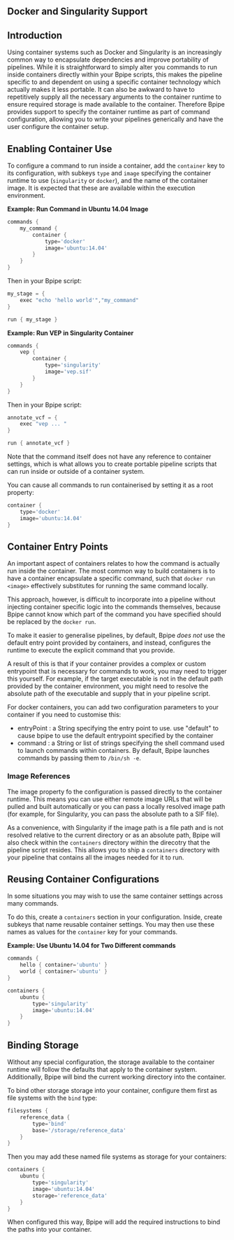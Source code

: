 ## Docker and Singularity Support

## Introduction

Using container systems such as Docker and Singularity is an increasingly common
way to encapsulate dependencies and improve portability of pipelines. While it is 
straightforward to simply alter you commands to run inside containers directly 
within your Bpipe scripts, this makes the pipeline specific to and dependent on using 
a specific container technology which actually makes it less portable. It can also
be awkward to have to repetitively supply all the necessary arguments to the container 
runtime to ensure required storage is made available to the container. Therefore
Bpipe provides support to specify the container runtime as part of command configuration,
allowing you to write your pipelines generically and have the user configure the container
setup.

## Enabling Container Use

To configure a command to run inside a container, add the `container` key to its 
configuration, with subkeys `type` and `image` specifying the container runtime to use (`singularity` or `docker`), 
and the name of the container image. It is expected that these are available within the execution environment.

**Example: Run Command in Ubuntu 14.04 Image**

```groovy
commands {
    my_command {
        container {
            type='docker'
            image='ubuntu:14.04'
        }
    }
}
```

Then in your Bpipe script:

```groovy
my_stage = {
    exec "echo 'hello world'","my_command"
}

run { my_stage }
```

**Example: Run VEP in Singularity Container**

```groovy
commands {
    vep {
        container {
            type='singularity'
            image='vep.sif'
        }
    }
}
```

Then in your Bpipe script:

```groovy
annotate_vcf = {
    exec "vep ... "
}

run { annotate_vcf }
```

Note that the command itself does not have any reference to container settings, which 
is what allows you to create portable pipeline scripts that can run inside or outside of
a container system.

You can cause all commands to run containerised by setting it as a root property:

```groovy
container {
    type='docker'
    image='ubuntu:14.04'
}
```

## Container Entry Points

An important aspect of containers relates to how the command is actually run inside the container.
The most common way to build containers is to have a container encapsulate a specific command, 
such that `docker run <image>` effectively substitutes for running the same command locally.

This approach, however, is difficult to incorporate into a pipeline without injecting container
specific logic into the commands themselves, because Bpipe cannot know which part of the command
you have specified should be replaced by the `docker run`.

To make it easier to generalise pipelines, by default, Bpipe *does not* use the default
entry point provided by containers, and instead, configures the runtime to execute
the explicit command that you provide.

A result of this is that if your container provides a complex or custom entrypoint that is necessary
for commands to work, you may need to trigger this yourself. For example,
if the target executable is not in the default path provided by the container environment,
you might need to resolve the absolute path of the executable and supply that in your pipeline
script.

For docker containers, you can add two configuration parameters to your container if you 
need to customise this:

- entryPoint : a String specifying the entry point to use. use "default" to cause
  bpipe to use the default entrypoint specified by the container
- command : a String or list of strings specifying the shell command used to launch
            commands within containers. By default, Bpipe launches commands by
            passing them to `/bin/sh -e`.

### Image References

The image property fo the configuration is passed directly to the container runtime. This means
you can use either remote image URLs that will be pulled and built automatically or you can pass
a locally resolved image path (for example, for Singularity, you can pass the absolute path 
to a SIF file).

As a convenience, with Singularity if the image path is a file path and is not resolved relative
to the current directory or as an absolute path, Bpipe will also check within the
`containers` directory within the direcotry that the pipeline script resides. This allows you 
to ship a `containers` directory with your pipeline that contains all the images needed for it to
run.

## Reusing Container Configurations

In some situations you may wish to use the same container settings across many commands.

To do this, create a `containers` section in your configuration. Inside, create subkeys that
name reusable container settings. You may then use these names as values for the `container`
key for your commands.

**Example: Use Ubuntu 14.04 for Two Different commands**

```groovy
commands {
    hello { container='ubuntu' }
    world { container='ubuntu' }
}

containers {
    ubuntu {
        type='singularity'
        image='ubuntu:14.04'
    }
}
```

## Binding Storage

Without any special configuration, the storage available to the container runtime will follow the 
defaults that apply to the container system. Additionally, Bpipe will bind the current working directory
into the container.

To bind other storage storage into your container, configure them first as file systems with the `bind` type:

```groovy
filesystems {
    reference_data {
        type='bind'
        base='/storage/reference_data'
    }
}
```

Then you may add these named file systems as storage for your containers:

```groovy
containers {
    ubuntu {
        type='singularity'
        image='ubuntu:14.04'
        storage='reference_data'
    }
}
```

When configured this way, Bpipe will add the required instructions to bind the paths into your
container.
